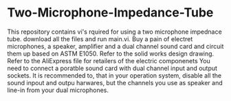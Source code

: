 # Two-Microphone-Impedance-Tube

This repository contains vi's rquired for using a two microphone impednace tube. download all the files and run main.vi.
Buy a pain of electret microphones, a speaker, amplifier and a dual channel sound card and circuit them up based on ASTM E1050. Refer to the solid works design drawing.
Refer to the AliExpress file for retailers of the electric componenets 
You need to connect a poratble sound card with dual channel input and output sockets. 
It is recommended to, that in your operation system, disable all the sound inpout and outpu harwares, but the channels you use as speaker and line-in from your dual microphones.
